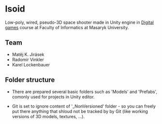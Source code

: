 # Isoid

Low-poly, wired, pseudo-3D space shooter made in Unity engine in [Digital games](https://is.muni.cz/predmet/fi/podzim2014/PV255) course at Faculty of Informatics at Masaryk University.

## Team

- Matěj K. Jirásek
- Radomír Vinkler
- Karel Lockenbauer

## Folder structure

* There are prepared several basic folders such as 'Models' and 'Prefabs', comonly used for projects in Unity editor. 

* Git is set to ignore content of '_NonVersioned' folder - so you can freely put there anything that shloud not be tracked by by Git (like working versions of 3D models, textures, ...).
